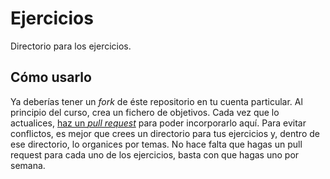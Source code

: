 Ejercicios
======

Directorio para los ejercicios.

## Cómo usarlo

Ya deberías tener un *fork* de éste repositorio en tu cuenta particular. Al principio del curso, crea un fichero de objetivos. Cada vez que lo actualices, [haz un *pull request*](http://aprendegit.com/que-es-un-pull-request/) para poder incorporarlo aquí. Para evitar conflictos, es mejor que crees un directorio para tus ejercicios y, dentro de ese directorio, lo organices por temas. No hace falta que hagas un pull request para cada uno de los ejercicios, basta con que hagas uno por semana.


